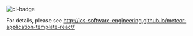 ![ci-badge](https://github.com/roomniverse/roomniverse-webapp/workflows/ci-roomniverse-webapp/badge.svg)

For details, please see http://ics-software-engineering.github.io/meteor-application-template-react/
